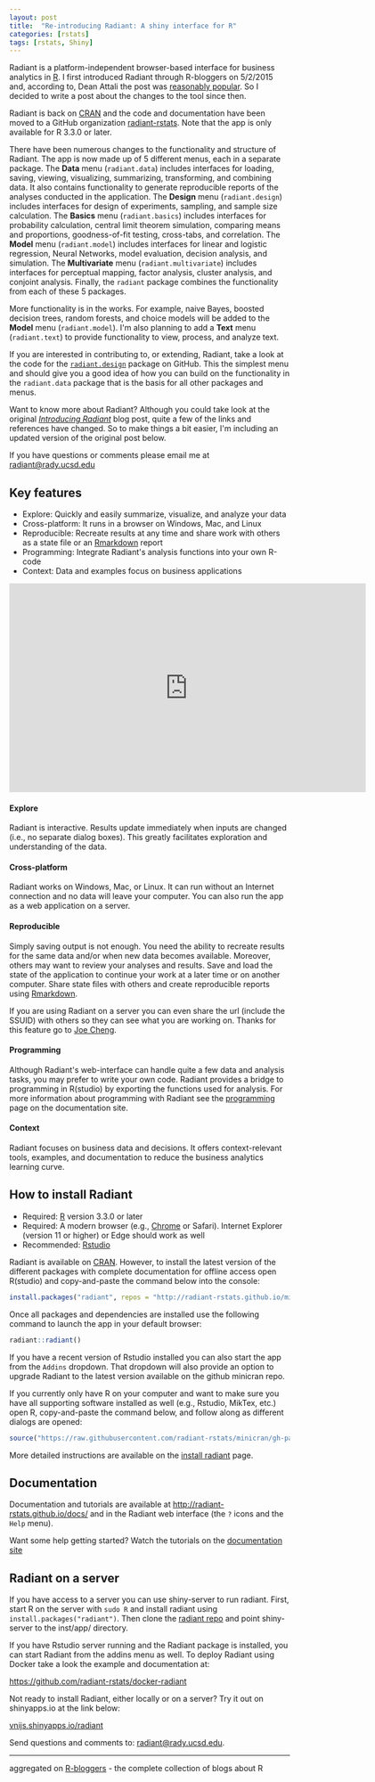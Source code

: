 ```yaml
---
layout: post
title:  "Re-introducing Radiant: A shiny interface for R"
categories: [rstats]
tags: [rstats, Shiny]
---
```


Radiant is a platform-independent browser-based interface for business analytics in [R](http://www.r-project.org/). I first introduced Radiant through R-bloggers on 5/2/2015 and, according to, Dean Attali the post was [reasonably popular](http://deanattali.com/2015/05/17/analyzing-rbloggers-posts-via-twitter/). So I decided to write a post about the changes to the tool since then.

Radiant is back on [CRAN](https://cran.r-project.org/web/packages/radiant/index.html) and the code and documentation have been moved to a GitHub organization [radiant-rstats](https://github.com/radiant-rstats). Note that the app is only available for R 3.3.0 or later.

There have been numerous changes to the functionality and structure of Radiant. The app is now made up of 5 different menus, each in a separate package. The **Data** menu (`radiant.data`) includes interfaces for loading, saving, viewing, visualizing, summarizing, transforming, and combining data. It also contains functionality to generate reproducible reports of the analyses conducted in the application. The **Design** menu (`radiant.design`) includes interfaces for design of experiments, sampling, and sample size calculation. The **Basics** menu (`radiant.basics`) includes interfaces for probability calculation, central limit theorem simulation, comparing means and proportions, goodness-of-fit testing, cross-tabs, and correlation. The **Model** menu (`radiant.model`) includes interfaces for linear and logistic regression, Neural Networks, model evaluation, decision analysis, and simulation. The **Multivariate** menu (`radiant.multivariate`) includes interfaces for perceptual  mapping, factor analysis, cluster analysis, and conjoint analysis. Finally, the `radiant` package combines the functionality from each of these 5 packages.

More functionality is in the works. For example, naive Bayes, boosted decision trees, random forests, and choice models will be added to the **Model** menu (`radiant.model`). I'm also planning to add a **Text** menu (`radiant.text`) to provide functionality to view, process, and analyze text.

If you are interested in contributing to, or extending, Radiant, take a look at the code for the [`radiant.design`](https://github.com/radiant-rstats/radiant.design) package on GitHub. This the simplest menu and should give you a good idea of how you can build on the functionality in the `radiant.data` package that is the basis for all other packages and menus.

Want to know more about Radiant? Although you could take look at the original [_Introducing Radiant_](http://vnijs.github.io/blog/2015/05/introducing-radiant.html) blog post, quite a few of the links and references have changed. So to make things a bit easier, I'm including an updated version of the original post below.

If you have questions or comments please email me at radiant@rady.ucsd.edu

## Key features

- Explore: Quickly and easily summarize, visualize, and analyze your data
- Cross-platform: It runs in a browser on Windows, Mac, and Linux
- Reproducible: Recreate results at any time and share work with others as a state file or an [Rmarkdown](http://rmarkdown.rstudio.com/) report
- Programming: Integrate Radiant's analysis functions into your own R-code
- Context: Data and examples focus on business applications

<iframe width="640" height="375" src="https://www.youtube.com/embed/7L3hDpLw53I" frameborder="0" allowfullscreen></iframe>

#### Explore

Radiant is interactive. Results update immediately when inputs are changed (i.e., no separate dialog boxes). This greatly facilitates exploration and understanding of the data.

#### Cross-platform

Radiant works on Windows, Mac, or Linux. It can run without an Internet connection and no data will leave your computer. You can also run the app as a web application on a server.

#### Reproducible

Simply saving output is not enough. You need the ability to recreate results for the same data and/or when new data becomes available. Moreover, others may want to review your analyses and results. Save and load the state of the application to continue your work at a later time or on another computer. Share state files with others and create reproducible reports using [Rmarkdown](http://rmarkdown.rstudio.com/).

If you are using Radiant on a server you can even share the url (include the SSUID) with others so they can see what you are working on. Thanks for this feature go to [Joe Cheng](https://github.com/jcheng5).

#### Programming

Although Radiant's web-interface can handle quite a few data and analysis tasks, you may prefer to write your own code. Radiant provides a bridge to programming in R(studio) by exporting the functions used for analysis. For more information about programming with Radiant see the [programming](http://radiant-rstats.github.io/docs/programming.html) page on the documentation site.

#### Context

Radiant focuses on business data and decisions. It offers context-relevant tools, examples, and documentation to reduce the business analytics learning curve.

## How to install Radiant

- Required: [R](http://cran.rstudio.com/) version 3.3.0 or later
- Required: A modern browser (e.g., [Chrome](https://www.google.com/intl/en/chrome/browser/desktop/) or Safari). Internet Explorer (version 11 or higher) or Edge should work as well
- Recommended: [Rstudio](http://www.rstudio.com/products/rstudio/download/)

Radiant is available on [CRAN](http://cran.r-project.org/web/packages/radiant/index.html). However, to install the latest version of the different packages with complete documentation for offline access open R(studio) and copy-and-paste the command below into the console:

```r
install.packages("radiant", repos = "http://radiant-rstats.github.io/minicran/")
```

Once all packages and dependencies are installed use the following command to launch the app in your default browser:

```r
radiant::radiant()
```

If you have a recent version of Rstudio installed you can also start the app from the `Addins` dropdown. That dropdown will also provide an option to upgrade Radiant to the latest version available on the github minicran repo.

If you currently only have R on your computer and want to make sure you have all supporting software installed as well (e.g., Rstudio, MikTex, etc.) open R, copy-and-paste the command below, and follow along as different dialogs are opened:

```r
source("https://raw.githubusercontent.com/radiant-rstats/minicran/gh-pages/install.R")
```

More detailed instructions are available on the [install radiant](attps://radiant-rstats.github.io/docs/install.html) page.

## Documentation

Documentation and tutorials are available at http://radiant-rstats.github.io/docs/ and in the Radiant web interface (the `?` icons and the `Help` menu).

Want some help getting started? Watch the tutorials on the [documentation site](http://radiant-rstats.github.io/docs/tutorials.html)

## Radiant on a server

If you have access to a server you can use shiny-server to run radiant. First, start R on the server with `sudo R` and install radiant using `install.packages("radiant")`. Then clone the [radiant repo](https://github.com/radiant-rstats/radiant) and point shiny-server to the inst/app/ directory.

If you have Rstudio server running and the Radiant package is installed, you can start Radiant from the addins menu as well. To deploy Radiant using Docker take a look the example and documentation at:

<a href="https://github.com/radiant-rstats/docker-radiant" target="_blank">https://github.com/radiant-rstats/docker-radiant</a>

Not ready to install Radiant, either locally or on a server? Try it out on shinyapps.io at the link below:

<a href="https://vnijs.shinyapps.io/radiant" target="_blank">vnijs.shinyapps.io/radiant</a>

Send questions and comments to: radiant@rady.ucsd.edu.

-------------------
aggregated on [R-bloggers](http://r-bloggers.com/) - the complete collection of blogs about R
